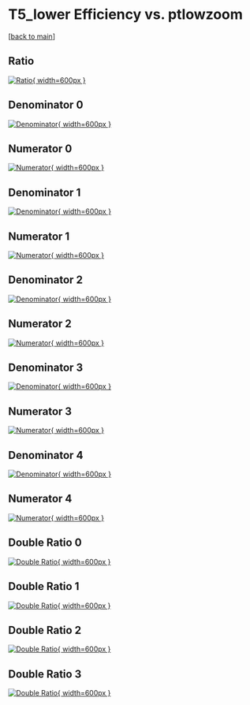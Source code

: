 # T5_lower Efficiency vs. ptlowzoom

[[back to main](./)]



## Ratio

[![Ratio](../mtv/var/T5_lower_loweta_321_-1_eff_ptlowzoom.png){ width=600px }](../mtv/var/T5_lower_loweta_321_-1_eff_ptlowzoom.pdf)

## Denominator 0

[![Denominator](../mtv/den/T5_lower_loweta_321_-1_eff_ptlowzoom_den0.png){ width=600px }](../mtv/den/T5_lower_loweta_321_-1_eff_ptlowzoom_den0.pdf)

## Numerator 0

[![Numerator](../mtv/num/T5_lower_loweta_321_-1_eff_ptlowzoom_num0.png){ width=600px }](../mtv/num/T5_lower_loweta_321_-1_eff_ptlowzoom_num0.pdf)

## Denominator 1

[![Denominator](../mtv/den/T5_lower_loweta_321_-1_eff_ptlowzoom_den1.png){ width=600px }](../mtv/den/T5_lower_loweta_321_-1_eff_ptlowzoom_den1.pdf)

## Numerator 1

[![Numerator](../mtv/num/T5_lower_loweta_321_-1_eff_ptlowzoom_num1.png){ width=600px }](../mtv/num/T5_lower_loweta_321_-1_eff_ptlowzoom_num1.pdf)

## Denominator 2

[![Denominator](../mtv/den/T5_lower_loweta_321_-1_eff_ptlowzoom_den2.png){ width=600px }](../mtv/den/T5_lower_loweta_321_-1_eff_ptlowzoom_den2.pdf)

## Numerator 2

[![Numerator](../mtv/num/T5_lower_loweta_321_-1_eff_ptlowzoom_num2.png){ width=600px }](../mtv/num/T5_lower_loweta_321_-1_eff_ptlowzoom_num2.pdf)

## Denominator 3

[![Denominator](../mtv/den/T5_lower_loweta_321_-1_eff_ptlowzoom_den3.png){ width=600px }](../mtv/den/T5_lower_loweta_321_-1_eff_ptlowzoom_den3.pdf)

## Numerator 3

[![Numerator](../mtv/num/T5_lower_loweta_321_-1_eff_ptlowzoom_num3.png){ width=600px }](../mtv/num/T5_lower_loweta_321_-1_eff_ptlowzoom_num3.pdf)

## Denominator 4

[![Denominator](../mtv/den/T5_lower_loweta_321_-1_eff_ptlowzoom_den4.png){ width=600px }](../mtv/den/T5_lower_loweta_321_-1_eff_ptlowzoom_den4.pdf)

## Numerator 4

[![Numerator](../mtv/num/T5_lower_loweta_321_-1_eff_ptlowzoom_num4.png){ width=600px }](../mtv/num/T5_lower_loweta_321_-1_eff_ptlowzoom_num4.pdf)

## Double Ratio 0

[![Double Ratio](../mtv/ratio/T5_lower_loweta_321_-1_eff_ptlowzoom_ratio0.png){ width=600px }](../mtv/ratio/T5_lower_loweta_321_-1_eff_ptlowzoom_ratio0.pdf)

## Double Ratio 1

[![Double Ratio](../mtv/ratio/T5_lower_loweta_321_-1_eff_ptlowzoom_ratio1.png){ width=600px }](../mtv/ratio/T5_lower_loweta_321_-1_eff_ptlowzoom_ratio1.pdf)

## Double Ratio 2

[![Double Ratio](../mtv/ratio/T5_lower_loweta_321_-1_eff_ptlowzoom_ratio2.png){ width=600px }](../mtv/ratio/T5_lower_loweta_321_-1_eff_ptlowzoom_ratio2.pdf)

## Double Ratio 3

[![Double Ratio](../mtv/ratio/T5_lower_loweta_321_-1_eff_ptlowzoom_ratio3.png){ width=600px }](../mtv/ratio/T5_lower_loweta_321_-1_eff_ptlowzoom_ratio3.pdf)

